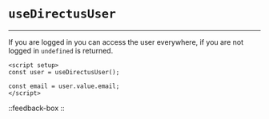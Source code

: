 # `useDirectusUser`

---

If you are logged in you can access the user everywhere, if you are not logged in `undefined` is returned.

```vue
<script setup>
const user = useDirectusUser();

const email = user.value.email;
</script>
```

::feedback-box
::
